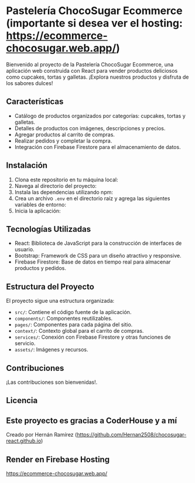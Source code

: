 # Pastelería ChocoSugar Ecommerce (importante si desea ver el hosting: https://ecommerce-chocosugar.web.app/)

Bienvenido al proyecto de la Pastelería ChocoSugar Ecommerce, una aplicación web construida con React para vender productos deliciosos como cupcakes, tortas y galletas. ¡Explora nuestros productos y disfruta de los sabores dulces!

## Características

- Catálogo de productos organizados por categorías: cupcakes, tortas y galletas.
- Detalles de productos con imágenes, descripciones y precios.
- Agregar productos al carrito de compras.
- Realizar pedidos y completar la compra.
- Integración con Firebase Firestore para el almacenamiento de datos.

## Instalación

1. Clona este repositorio en tu máquina local:
2. Navega al directorio del proyecto:
3. Instala las dependencias utilizando npm:
4. Crea un archivo `.env` en el directorio raíz y agrega las siguientes variables de entorno:
5. Inicia la aplicación:


## Tecnologías Utilizadas

- React: Biblioteca de JavaScript para la construcción de interfaces de usuario.
- Bootstrap: Framework de CSS para un diseño atractivo y responsive.
- Firebase Firestore: Base de datos en tiempo real para almacenar productos y pedidos.

## Estructura del Proyecto

El proyecto sigue una estructura organizada:

- `src/`: Contiene el código fuente de la aplicación.
- `components/`: Componentes reutilizables.
- `pages/`: Componentes para cada página del sitio.
- `context/`: Contexto global para el carrito de compras.
- `services/`: Conexión con Firebase Firestore y otras funciones de servicio.
- `assets/`: Imágenes y recursos.

## Contribuciones

¡Las contribuciones son bienvenidas!.

## Licencia
Este proyecto es gracias a CoderHouse y a mí 
---
Creado por Hernán Ramírez (https://github.com/Hernan2508/chocosugar-react.github.io)

## Render en Firebase Hosting

https://ecommerce-chocosugar.web.app/